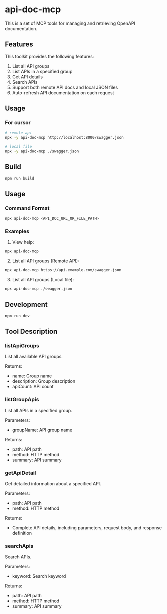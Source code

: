 # api-doc-mcp

This is a set of MCP tools for managing and retrieving OpenAPI documentation.

## Features

This toolkit provides the following features:

1. List all API groups
2. List APIs in a specified group
3. Get API details
4. Search APIs
5. Support both remote API docs and local JSON files
6. Auto-refresh API documentation on each request

## Usage

### For cursor

```bash
# remote api
npx -y api-doc-mcp http://localhost:8000/swagger.json

# local file
npx -y api-doc-mcp ./swagger.json
```

## Build

```bash
npm run build
```

## Usage

### Command Format

```bash
npx api-doc-mcp <API_DOC_URL_OR_FILE_PATH>
```

### Examples

1. View help:
```bash
npx api-doc-mcp
```

2. List all API groups (Remote API):
```bash
npx api-doc-mcp https://api.example.com/swagger.json
```

3. List all API groups (Local file):
```bash
npx api-doc-mcp ./swagger.json
```

## Development

```bash
npm run dev
```

## Tool Description

### listApiGroups

List all available API groups.

Returns:
- name: Group name
- description: Group description
- apiCount: API count

### listGroupApis

List all APIs in a specified group.

Parameters:
- groupName: API group name

Returns:
- path: API path
- method: HTTP method
- summary: API summary

### getApiDetail

Get detailed information about a specified API.

Parameters:
- path: API path
- method: HTTP method

Returns:
- Complete API details, including parameters, request body, and response definition

### searchApis

Search APIs.

Parameters:
- keyword: Search keyword

Returns:
- path: API path
- method: HTTP method
- summary: API summary 

